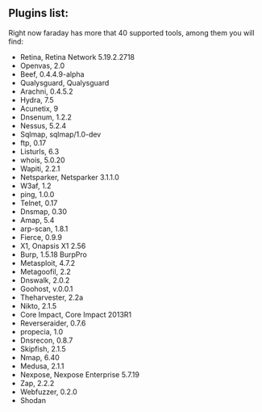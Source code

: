 Plugins list:
---
Right now faraday has more that 40 supported tools, among them you will find: 

* Retina, Retina Network 5.19.2.2718
* Openvas, 2.0
* Beef, 0.4.4.9-alpha
* Qualysguard, Qualysguard
* Arachni, 0.4.5.2
* Hydra, 7.5
* Acunetix, 9
* Dnsenum, 1.2.2
* Nessus, 5.2.4
* Sqlmap, sqlmap/1.0-dev
* ftp, 0.17
* Listurls, 6.3
* whois, 5.0.20
* Wapiti, 2.2.1
* Netsparker, Netsparker 3.1.1.0
* W3af, 1.2
* ping, 1.0.0
* Telnet, 0.17
* Dnsmap, 0.30
* Amap, 5.4
* arp-scan, 1.8.1
* Fierce, 0.9.9
* X1, Onapsis X1 2.56
* Burp, 1.5.18 BurpPro
* Metasploit, 4.7.2
* Metagoofil, 2.2
* Dnswalk, 2.0.2
* Goohost, v.0.0.1
* Theharvester, 2.2a
* Nikto, 2.1.5
* Core Impact, Core Impact 2013R1
* Reverseraider, 0.7.6
* propecia, 1.0
* Dnsrecon, 0.8.7
* Skipfish, 2.1.5
* Nmap, 6.40
* Medusa, 2.1.1
* Nexpose, Nexpose Enterprise 5.7.19
* Zap, 2.2.2
* Webfuzzer, 0.2.0
* Shodan